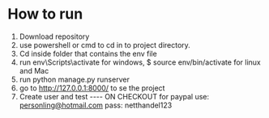 # How to run
1. Download repository
2. use powershell or cmd to cd in to project directory.
3. Cd inside folder that contains the env file
4. run env\Scripts\activate for windows, $ source env/bin/activate for linux and Mac
5. run python manage.py runserver
6. go to http://127.0.0.1:8000/ to se the project 
7. Create user and test
---- ON CHECKOUT for paypal
use: personling@hotmail.com
pass: netthandel123

